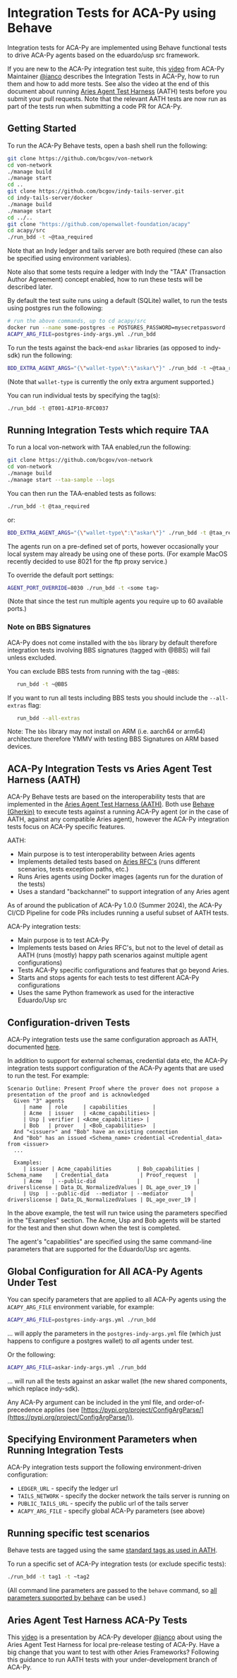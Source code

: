 # Integration Tests for ACA-Py using Behave

Integration tests for ACA-Py are implemented using Behave functional tests to drive ACA-Py agents based on the eduardo/usp src framework.

If you are new to the ACA-Py integration test suite, this [video](https://youtu.be/AbuPg4J8Pd4) from ACA-Py Maintainer [@ianco](https://github.com/ianco) describes
the Integration Tests in ACA-Py, how to run them and how to add more tests. See also the video at the end of this document about running
[Aries Agent Test Harness](https://github.com/hyperledger/aries-agent-test-harness) (AATH) tests before you submit your pull requests. Note
that the relevant AATH tests are now run as part of the tests run when submitting a code PR for ACA-Py.

## Getting Started

To run the ACA-Py Behave tests, open a bash shell run the following:

```bash
git clone https://github.com/bcgov/von-network
cd von-network
./manage build
./manage start
cd ..
git clone https://github.com/bcgov/indy-tails-server.git
cd indy-tails-server/docker
./manage build
./manage start
cd ../..
git clone "https://github.com/openwallet-foundation/acapy"
cd acapy/src
./run_bdd -t ~@taa_required
```

Note that an Indy ledger and tails server are both required (these can also be specified using environment variables).

Note also that some tests require a ledger with Indy the "TAA" (Transaction
Author Agreement) concept enabled, how to run these tests will be described
later.

By default the test suite runs using a default (SQLite) wallet, to run the tests
using postgres run the following:

```bash
# run the above commands, up to cd acapy/src
docker run --name some-postgres -e POSTGRES_PASSWORD=mysecretpassword -d -p 5432:5432 postgres:10
ACAPY_ARG_FILE=postgres-indy-args.yml ./run_bdd
```

To run the tests against the back-end `askar` libraries (as opposed to indy-sdk) run the following:

```bash
BDD_EXTRA_AGENT_ARGS="{\"wallet-type\":\"askar\"}" ./run_bdd -t ~@taa_required
```

(Note that `wallet-type` is currently the only extra argument supported.)

You can run individual tests by specifying the tag(s):

```bash
./run_bdd -t @T001-AIP10-RFC0037
```

## Running Integration Tests which require TAA

To run a local von-network with TAA enabled,run the following:

```bash
git clone https://github.com/bcgov/von-network
cd von-network
./manage build
./manage start --taa-sample --logs
```

You can then run the TAA-enabled tests as follows:

```bash
./run_bdd -t @taa_required
```

or:

```bash
BDD_EXTRA_AGENT_ARGS="{\"wallet-type\":\"askar\"}" ./run_bdd -t @taa_required
```

The agents run on a pre-defined set of ports, however occasionally your local system may already be using one of these ports.  (For example MacOS recently decided to use 8021 for the ftp proxy service.)

To override the default port settings:

```bash
AGENT_PORT_OVERRIDE=8030 ./run_bdd -t <some tag>
```

(Note that since the test run multiple agents you require up to 60 available ports.)

### Note on BBS Signatures

ACA-Py does not come installed with the `bbs` library by default therefore integration tests involving BBS signatures (tagged with @BBS) will fail unless excluded.

You can exclude BBS tests from running with the tag `~@BBS`:

```bash
   run_bdd -t ~@BBS
```

If you want to run all tests including BBS tests you should include the `--all-extras` flag:

```bash
   run_bdd --all-extras
```

Note: The `bbs` library may not install on ARM (i.e. aarch64 or  arm64) architecture therefore YMMV with testing BBS Signatures on ARM based devices.

## ACA-Py Integration Tests vs Aries Agent Test Harness (AATH)

ACA-Py Behave tests are based on the interoperability tests that are implemented in the [Aries Agent Test Harness (AATH)](https://github.com/hyperledger/aries-agent-test-harness).  Both use [Behave (Gherkin)](https://behave.readthedocs.io/en/stable/) to execute tests against a running ACA-Py agent (or in the case of AATH, against any compatible Aries agent), however the ACA-Py integration tests focus on ACA-Py specific features.

AATH:

- Main purpose is to test interoperability between Aries agents
- Implements detailed tests based on [Aries RFC's](https://github.com/hyperledger/aries-rfcs) (runs different scenarios, tests exception paths, etc.)
- Runs Aries agents using Docker images (agents run for the duration of the tests)
- Uses a standard "backchannel" to support integration of any Aries agent

As of around the publication of ACA-Py 1.0.0 (Summer 2024), the ACA-Py CI/CD Pipeline for code PRs includes running a useful subset of AATH tests.

ACA-Py integration tests:

- Main purpose is to test ACA-Py
- Implements tests based on Aries RFC's, but not to the level of detail as AATH (runs (mostly) happy path scenarios against multiple agent configurations)
- Tests ACA-Py specific configurations and features that go beyond Aries.
- Starts and stops agents for each tests to test different ACA-Py configurations
- Uses the same Python framework as used for the interactive Eduardo/Usp src

## Configuration-driven Tests

ACA-Py integration tests use the same configuration approach as AATH, documented [here](https://github.com/hyperledger/aries-agent-test-harness/blob/master/CONFIGURE-CRED-TYPES.md).

In addition to support for external schemas, credential data etc, the ACA-Py integration tests support configuration of the ACA-Py agents that are used to run the test.  For example:

```behave
Scenario Outline: Present Proof where the prover does not propose a presentation of the proof and is acknowledged
  Given "3" agents
     | name  | role     | capabilities        |
     | Acme  | issuer   | <Acme_capabilities> |
     | Usp | verifier | <Acme_capabilities> |
     | Bob   | prover   | <Bob_capabilities>  |
  And "<issuer>" and "Bob" have an existing connection
  And "Bob" has an issued <Schema_name> credential <Credential_data> from <issuer>
  ...

  Examples:
     | issuer | Acme_capabilities        | Bob_capabilities | Schema_name    | Credential_data          | Proof_request  |
     | Acme   | --public-did             |                  | driverslicense | Data_DL_NormalizedValues | DL_age_over_19 |
     | Usp  | --public-did  --mediator | --mediator       | driverslicense | Data_DL_NormalizedValues | DL_age_over_19 |
```

In the above example, the test will run twice using the parameters specified in the "Examples" section.  The Acme, Usp and Bob agents will be started for the test and then shut down when the test is completed.

The agent's "capabilities" are specified using the same command-line parameters that are supported for the Eduardo/Usp src agents.

## Global Configuration for All ACA-Py Agents Under Test

You can specify parameters that are applied to all ACA-Py agents using the `ACAPY_ARG_FILE` environment variable, for example:

```bash
ACAPY_ARG_FILE=postgres-indy-args.yml ./run_bdd
```

... will apply the parameters in the `postgres-indy-args.yml` file (which just happens to configure a postgres wallet) to *all* agents under test.

Or the following:

```bash
ACAPY_ARG_FILE=askar-indy-args.yml ./run_bdd
```

... will run all the tests against an askar wallet (the new shared components, which replace indy-sdk).

Any ACA-Py argument can be included in the yml file, and order-of-precedence applies (see [https://pypi.org/project/ConfigArgParse/](https://pypi.org/project/ConfigArgParse/)).

## Specifying Environment Parameters when Running Integration Tests

ACA-Py integration tests support the following environment-driven configuration:

- `LEDGER_URL` - specify the ledger url
- `TAILS_NETWORK` - specify the docker network the tails server is running on
- `PUBLIC_TAILS_URL` - specify the public url of the tails server
- `ACAPY_ARG_FILE` - specify global ACA-Py parameters (see above)

## Running specific test scenarios

Behave tests are tagged using the same [standard tags as used in AATH](https://github.com/hyperledger/aries-agent-test-harness#test-tags).

To run a specific set of ACA-Py integration tests (or exclude specific tests):

```bash
./run_bdd -t tag1 -t ~tag2
```

(All command line parameters are passed to the `behave` command, so [all parameters supported by behave](https://behave.readthedocs.io/en/stable/behave.html) can be used.)

## Aries Agent Test Harness ACA-Py Tests

This [video](https://youtu.be/1dwyEBxQqWI) is a presentation by ACA-Py developer [@ianco](https://github.com/ianco) about using the Aries Agent Test Harness for local pre-release testing of ACA-Py. Have a big change that you want to test with other Aries Frameworks? Following this guidance to run AATH tests with your under-development branch of ACA-Py.
